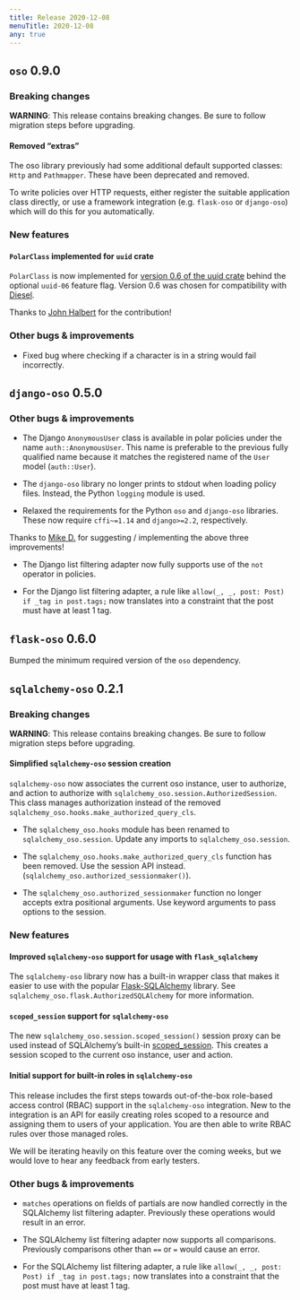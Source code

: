 ```yaml
---
title: Release 2020-12-08
menuTitle: 2020-12-08
any: true
---
```


## `oso` 0.9.0

### Breaking changes

**WARNING**: This release contains breaking changes. Be sure
to follow migration steps before upgrading.

#### Removed “extras”

The oso library previously had some additional default supported classes:
`Http` and `Pathmapper`. These have been deprecated and removed.

To write policies over HTTP requests, either register the suitable application
class directly, or use a framework integration (e.g. `flask-oso` or
`django-oso`) which will do this for you automatically.

### New features

#### `PolarClass` implemented for `uuid` crate

`PolarClass` is now implemented for [version 0.6 of the uuid crate](https://docs.rs/uuid/0.6/uuid/) behind the optional `uuid-06` feature
flag. Version 0.6 was chosen for compatibility with [Diesel](https://crates.io/crates/diesel).

Thanks to [John Halbert](https://github.com/johnhalbert) for the
contribution!

### Other bugs & improvements


* Fixed bug where checking if a character is in a string would fail incorrectly.

## `django-oso` 0.5.0

### Other bugs & improvements


* The Django `AnonymousUser` class is available in polar policies under the
name `auth::AnonymousUser`. This name is preferable to the previous fully
qualified name because it matches the registered name of the `User` model
(`auth::User`).


* The `django-oso` library no longer prints to stdout when loading policy
files. Instead, the Python `logging` module is used.


* Relaxed the requirements for the Python `oso` and `django-oso` libraries.
These now require `cffi~=1.14` and `django>=2.2`, respectively.

Thanks to [Mike D.](https://github.com/devmonkey22) for suggesting /
implementing the above three improvements!


* The Django list filtering adapter now fully supports use of the `not`
operator in policies.


* For the Django list filtering adapter, a rule like `allow(_, _, post: Post)
if _tag in post.tags;` now translates into a constraint that the post must
have at least 1 tag.

## `flask-oso` 0.6.0

Bumped the minimum required version of the `oso` dependency.

## `sqlalchemy-oso` 0.2.1

### Breaking changes

**WARNING**: This release contains breaking changes. Be sure
to follow migration steps before upgrading.

#### Simplified `sqlalchemy-oso` session creation

`sqlalchemy-oso` now associates the current oso instance, user to authorize,
and action to authorize with
`sqlalchemy_oso.session.AuthorizedSession`. This class manages
authorization instead of the removed
`sqlalchemy_oso.hooks.make_authorized_query_cls`.


* The `sqlalchemy_oso.hooks` module has been renamed to
`sqlalchemy_oso.session`. Update any imports to `sqlalchemy_oso.session`.


* The `sqlalchemy_oso.hooks.make_authorized_query_cls` function has been
removed. Use the session API instead.
(`sqlalchemy_oso.authorized_sessionmaker()`).


* The `sqlalchemy_oso.authorized_sessionmaker` function no longer accepts
extra positional arguments. Use keyword arguments to pass options to the
session.

### New features

#### Improved `sqlalchemy-oso` support for usage with `flask_sqlalchemy`

The `sqlalchemy-oso` library now has a built-in wrapper class that makes it
easier to use with the popular [Flask-SQLAlchemy](https://pypi.org/project/Flask-SQLAlchemy/) library. See
`sqlalchemy_oso.flask.AuthorizedSQLAlchemy` for more information.

#### `scoped_session` support for `sqlalchemy-oso`

The new `sqlalchemy_oso.session.scoped_session()` session proxy can be
used instead of SQLAlchemy’s built-in [scoped_session](https://docs.sqlalchemy.org/en/13/orm/contextual.html#sqlalchemy.orm.scoping.scoped_session). This creates a session
scoped to the current oso instance, user and action.

#### Initial support for built-in roles in `sqlalchemy-oso`

This release includes the first steps towards out-of-the-box role-based access
control (RBAC) support in the `sqlalchemy-oso` integration. New to the
integration is an API for easily creating roles scoped to a resource and
assigning them to users of your application. You are then able to write RBAC
rules over those managed roles.

We will be iterating heavily on this feature over the coming weeks, but we
would love to hear any feedback from early testers.

### Other bugs & improvements


* `matches` operations on fields of partials are now handled correctly in the
SQLAlchemy list filtering adapter. Previously these operations would result
in an error.


* The SQLAlchemy list filtering adapter now supports all comparisons. Previously
comparisons other than `==` or `=` would cause an error.


* For the SQLAlchemy list filtering adapter, a rule like `allow(_, _, post:
Post) if _tag in post.tags;` now translates into a constraint that the post
must have at least 1 tag.
